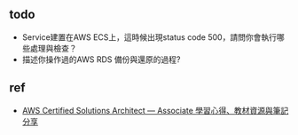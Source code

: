 ## todo
* Service建置在AWS ECS上，這時候出現status code 500，請問你會執行哪些處理與檢查？
* 描述你操作過的AWS RDS 備份與還原的過程?



## ref
* [AWS Certified Solutions Architect — Associate 學習心得、教材資源與筆記分享](https://medium.com/blacksecurity/aws-saa-3837551b6898)